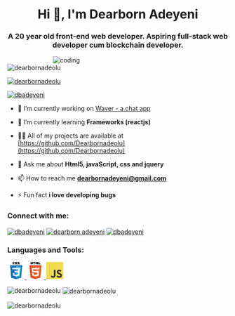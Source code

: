 <h1 align="center">Hi 👋, I'm Dearborn Adeyeni</h1>
<h3 align="center">A 20 year old front-end web developer. Aspiring full-stack web developer cum blockchain developer.</h3>
<img align='right' alt='coding' width='400' src='https://media.tenor.com/GfSX-u7VGM4AAAAC/coding.gif'
<p align="left"> <img src="https://komarev.com/ghpvc/?username=dearbornadeolu&label=Profile%20views&color=0e75b6&style=flat" alt="dearbornadeolu" /> </p>

<p align="left"> <a href="https://github.com/ryo-ma/github-profile-trophy"><img src="https://github-profile-trophy.vercel.app/?username=dearbornadeolu" alt="dearbornadeolu" /></a> </p>

<p align="left"> <a href="https://twitter.com/dbadeyeni" target="blank"><img src="https://img.shields.io/twitter/follow/dbadeyeni?logo=twitter&style=for-the-badge" alt="dbadeyeni" /></a> </p>

- 🔭 I’m currently working on [Waver - a chat app](https://github.com/Dearbornadeolu/WAVER-CHAT-APP)

- 🌱 I’m currently learning **Frameworks (reactjs)**

- 👨‍💻 All of my projects are available at [https://github.com/Dearbornadeolu](https://github.com/Dearbornadeolu)

- 💬 Ask me about **Html5, javaScript, css and jquery**

- 📫 How to reach me **dearbornadeyeni@gmail.com**

- ⚡ Fun fact **i love developing bugs**

<h3 align="left">Connect with me:</h3>
<p align="left">
<a href="https://twitter.com/dbadeyeni" target="blank"><img align="center" src="https://raw.githubusercontent.com/rahuldkjain/github-profile-readme-generator/master/src/images/icons/Social/twitter.svg" alt="dbadeyeni" height="30" width="40" /></a>
<a href="https://linkedin.com/in/dearborn adeyeni" target="blank"><img align="center" src="https://raw.githubusercontent.com/rahuldkjain/github-profile-readme-generator/master/src/images/icons/Social/linked-in-alt.svg" alt="dearborn adeyeni" height="30" width="40" /></a>
<a href="https://instagram.com/dbadeyeni" target="blank"><img align="center" src="https://raw.githubusercontent.com/rahuldkjain/github-profile-readme-generator/master/src/images/icons/Social/instagram.svg" alt="dbadeyeni" height="30" width="40" /></a>
</p>

<h3 align="left">Languages and Tools:</h3>
<p align="left"> <a href="https://www.w3schools.com/css/" target="_blank" rel="noreferrer"> <img src="https://raw.githubusercontent.com/devicons/devicon/master/icons/css3/css3-original-wordmark.svg" alt="css3" width="40" height="40"/> </a> <a href="https://www.w3.org/html/" target="_blank" rel="noreferrer"> <img src="https://raw.githubusercontent.com/devicons/devicon/master/icons/html5/html5-original-wordmark.svg" alt="html5" width="40" height="40"/> </a> <a href="https://developer.mozilla.org/en-US/docs/Web/JavaScript" target="_blank" rel="noreferrer"> <img src="https://raw.githubusercontent.com/devicons/devicon/master/icons/javascript/javascript-original.svg" alt="javascript" width="40" height="40"/> </a> </p>

<p><img align="left" src="https://github-readme-stats.vercel.app/api/top-langs?username=dearbornadeolu&show_icons=true&locale=en&layout=compact" alt="dearbornadeolu" /></p>

<p>&nbsp;<img align="center" src="https://github-readme-stats.vercel.app/api?username=dearbornadeolu&show_icons=true&locale=en" alt="dearbornadeolu" /></p>

<p><img align="center" src="https://github-readme-streak-stats.herokuapp.com/?user=dearbornadeolu&" alt="dearbornadeolu" /></p>

